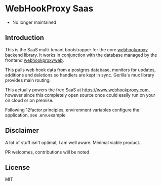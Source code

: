 # WebHookProxy Saas

- No longer maintained

## Introduction

This is the SaaS multi-tenant bootstrapper for the core [webhookproxy](http://www.github.com/nowprovision/webhookproxy) backend library.
It works in conjunction with the database managed by the frontend [webhookproxyweb](http://www.github.com/nowprovision/webhookproxyweb).

This pulls web hook data from a postgres database, monitors for updates, additions and deletions 
so handlers are kept in sync. Gorilla's mux library provides main routing.

This actually powers the free SaaS at https://www.webhookproxy.com, however since this completely 
open source once could easily run on your on cloud or on premise.

Following 12factor principles, environment variables configure the application, see .env.example

## Disclaimer

A lot of stuff isn't optimal, I am well aware. Minimal viable product. 

PR welcomes, contributions will be noted

## License

MIT

